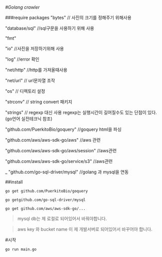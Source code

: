 *#Golang crawler*

###require packages
"bytes" // 사진의 크기를 정해주기 위해사용

"database/sql" //sql구문을 사용하기 위해 사용

"fmt"

"io" //사진을 저장하기위해 사용

"log" //error 확인

"net/http" //http를 가져올때사용

"net/url" // url문자열 조작

"os" // 디렉토리 설정 

"strconv" // string convert 패키지

"strings" // regexp 대신 사용 regexp는 실행시간이 길어질수도 있는 단점이 있다. (go언어 실전테크닉 참조)

"github.com/PuerkitoBio/goquery" //goquery html을 파싱

"github.com/aws/aws-sdk-go/aws"     //aws 관련

"github.com/aws/aws-sdk-go/aws/session" //aws관련

"github.com/aws/aws-sdk-go/service/s3" //aws관련

_ "github.com/go-sql-driver/mysql" //golang 과 mysql을 연동



##install 

`go get github.com/PuerkitoBio/goquery`

`go getgithub.com/go-sql-driver/mysql`

`go get github.com/aws/aws-sdk-go/...`

>  mysql db는 제 로컬로 되어있어서 바꿔야합니다.

>  aws key 와 bucket name 이 제 개발서버로 되어있어서 바꾸어야 합니다. 

#시작

`go run main.go`

